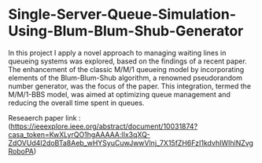 ﻿# Single-Server-Queue-Simulation-Using-Blum-Blum-Shub-Generator
In this project I apply a novel approach to managing waiting lines in queueing systems was explored, based on the findings of a recent paper. The enhancement of the classic M/M/1 queueing model by incorporating elements of the Blum-Blum-Shub algorithm, a renowned pseudorandom number generator, was the focus of the paper. This integration, termed the M/M/1-BBS model, was aimed at optimizing queue management and reducing the overall time spent in queues.

Reseaerch paper link : (https://ieeexplore.ieee.org/abstract/document/10031874?casa_token=KwXLyrQO1hgAAAAA:lIx3qXQ-ZdOVUd4I2doBTa8Aeb_wHYSyuCuwJwwVlnj_7X15fZH6FzI1kdvhIWIhlNZvgRoboPA)

